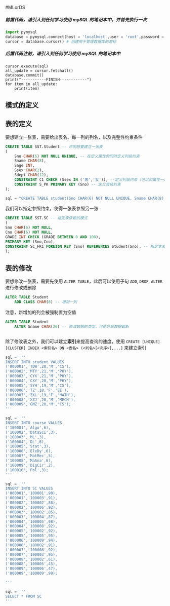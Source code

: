 #MLorDS 

##### 前置代码，请引入到任何学习使用 mySQL 的笔记本中，并首先执行一次
```python 
import pymysql
database = pymysql.connect(host = 'localhost',user = 'root',password = '030329',database = "test_db")
cursor = database.cursor() # 创建用于管理数据库的游标

```

##### 后置代码注射，请引入到任何学习使用 mySQL 的笔记本中
```python{post}
cursor.execute(sql)
all_update = cursor.fetchall()
database.commit()
print("-----------FINISH------------")
for item in all_update:
	print(item)
```


## 模式的定义


## 表的定义

要想建立一张表，需要给出表名、每一列的列名，以及完整性约束条件
```sql
CREATE TABLE SST.Student -- 声明想要建立一张表
(
	Sno CHAR(6) NOT NULL UNIQUE, -- 在定义属性的同时定义列级约束
	Sname CHAR(8),
	Sage INT,
	Ssex CHAR(2),
	Sdept CHAR(12),
	CONSTRAINT C1 CHECK (Ssex IN ('男','女')), --定义列级约束（可以和属性一起定义，也可以单独定义）
	CONSTRAINT S_PK PRIMARY KEY (Sno) -- 定义表级约束
);
```

```python
sql = "CREATE TABLE student(Sno CHAR(6) NOT NULL UNIQUE, Sname CHAR(8),Sage INT,Ssex CHAR(2),Sdept CHAR(12),CONSTRAINT C1 CHECK (Ssex IN ('F','M')),CONSTRAINT S_PK PRIMARY KEY(Sno))"
```


我们可以指定参照约束，使得一张表参照另一张
```SQL
CREATE TABLE SST.SC -- 指定表依赖的模式
(
Sno CHAR(6) NOT NULL,
Cno CHAR(6) NOT NULL,
GRADE INT CHECK (GRADE BETWEEN 0 AND 100),
PRIMARY KEY (Sno,Cno),
CONSTRAINT SC_FK1 FOREIGN KEY (Sno) REFERENCES Student(Sno), -- 指定本表参考外表
);
```

## 表的修改
要想修改一张表，需要先使用 `ALTER TABLE`，此后可以使用子句 `ADD`, `DROP`, `ALTER` 进行修改或删除
```sql
ALTER TABLE Student 
	ADD CLASS CHAR(8) -- 增加一列
```
注意，新增加的列会被强制置为空值

```sql
ALTER TABLE Student
	AlTER Sname CHAR(20) -- 修改数据的类型，可能导致数据截断
```

```sql

```

除了修改表之外，我们可以建立**索引**来提高查询的速度，使用 `CREATE [UNIQUE] [CLUSTER] INDEX <索引名> ON <表名> (<列名>[<次序>],...]` 来建立索引

```python
sql = '''
INSERT INTO student VALUES 
('000001','TDW',20,'M','CS'),
('000002','MTY',21,'M','PHY'),
('000003','CYX',21,'M','PHY'),
('000004','CXY',20,'M','PHY'),
('000005','SYH',19,'M','CS'),
('000006','TZ',18,'F','EE'),
('000007','ZXL',19,'F','MATH'),
('000008','XZJ',20,'M','MECH'),
('000009','GMZ',20,'M','CS');
'''
```

```python
sql = '''
INSERT INTO course VALUES
('100001','Algo',6),
('100002','DataSci',3),
('100003','ML',3),
('100004','DL',6),
('100005','Stat',3),
('100006','EleDy',6),
('100007','MatMec',5),
('100008','MaAna',6),
('100009','DigCir',2),
('100010','Pol',3);
'''
```

```python
sql = '''
INSERT INTO SC VALUES 
('000001','100001',90),
('000001','100003',91),
('000002','100002',88),
('000002','100006',92),
('000003','100002',85),
('000003','100004',87),
('000004','100005',98),
('000004','100008',92),
('000005','100002',92),
('000005','100005',95),
('000006','100009',94),
('000006','100002',91),
('000007','100008',92),
('000007','100003',95),
('000008','100002',61),
('000008','100005',45),
('000009','100006',47),
('000009','100009',99);

'''
```

```python
sql = '''
SELECT * FROM SC
'''
```